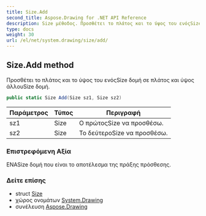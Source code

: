 ```yaml
---
title: Size.Add
second_title: Aspose.Drawing for .NET API Reference
description: Size μέθοδος. Προσθέτει το πλάτος και το ύψος του ενόςSize δομή σε πλάτος και ύψος άλλουSize δομή.
type: docs
weight: 30
url: /el/net/system.drawing/size/add/
---
```

## Size.Add method

Προσθέτει το πλάτος και το ύψος του ενόςSize δομή σε πλάτος και ύψος άλλουSize δομή.

```csharp
public static Size Add(Size sz1, Size sz2)
```

| Παράμετρος | Τύπος | Περιγραφή |
| --- | --- | --- |
| sz1 | Size | Ο πρώτοςSize να προσθέσω. |
| sz2 | Size | Το δεύτεροSize να προσθέσω. |

### Επιστρεφόμενη Αξία

ΕΝΑSize δομή που είναι το αποτέλεσμα της πράξης πρόσθεσης.

### Δείτε επίσης

* struct [Size](../)
* χώρος ονομάτων [System.Drawing](../../size/)
* συνέλευση [Aspose.Drawing](../../../)


